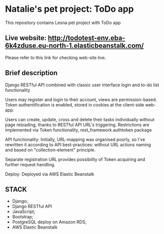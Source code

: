 # Natalie's pet project: ToDo app
This repository contains Lesna pet project with ToDo app

## Live website: http://todotest-env.eba-6k4zduse.eu-north-1.elasticbeanstalk.com/
Please refer to this link for checking web-site live.

## Brief description
Django RESTful API combined with classic user interface login and to-do list functionality

Users may register and login to their account, views are permission-based.
Token authentification is enabled, stored in cookies at the client-side web-app.

Users can create, update, cross and delete their tasks individually without 
page reloading, thanks to RESTful API URL's triggering.
Restrictions are implemented via Token functionality, rest_framework.authtoken package

API functionality:
Initially, URL-mapping was organised poorly, so I've rewritten it according to API best-practices:
without URL actions naming and based on "collection-element" principle.

Separate registration URL provides possibility of Token acquiring and further
request handling.

Deploy:
Deployed via AWS Elastic Beanstalk
 

## STACK 
- Django;
- Django RESTful API
- JavaScript;
- Bootstrap;
- PostgreSQL deploy on Amazon RDS;
- AWS Elastic Beanstalk

